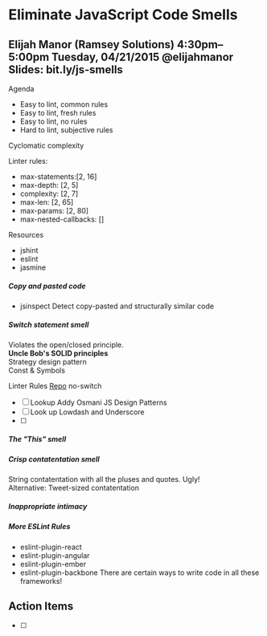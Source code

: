 # Eliminate JavaScript Code Smells
Elijah Manor (Ramsey Solutions)
4:30pm–5:00pm Tuesday, 04/21/2015
@elijahmanor
Slides: bit.ly/js-smells
---

Agenda
* Easy to lint, common rules
* Easy to lint, fresh rules
* Easy to lint, no rules
* Hard to lint, subjective rules

Cyclomatic complexity

Linter rules:
* max-statements:[2, 16]
* max-depth: [2, 5]
* complexity: [2, 7]
* max-len: [2, 65]
* max-params: [2, 80]
* max-nested-callbacks: []

Resources
* jshint
* eslint
* jasmine

##### Copy and pasted code
* jsinspect
  Detect copy-pasted and structurally similar code

##### Switch statement smell
Violates the open/closed principle.  
**Uncle Bob's SOLID principles**  
Strategy design pattern  
Const & Symbols  

Linter Rules
  [Repo](bit.ly/eslint-plugin-smells)
  no-switch

* [ ] Lookup Addy Osmani JS Design Patterns
* [ ] Look up Lowdash and Underscore
* [ ] 

##### The "This" smell

##### Crisp contatentation smell
String contatentation with all the pluses and quotes. Ugly!  
Alternative: Tweet-sized contatentation

##### Inappropriate intimacy

##### More ESLint Rules
* eslint-plugin-react
* eslint-plugin-angular
* eslint-plugin-ember
* eslint-plugin-backbone
There are certain ways to write code in all these frameworks!

## Action Items
* [ ]
